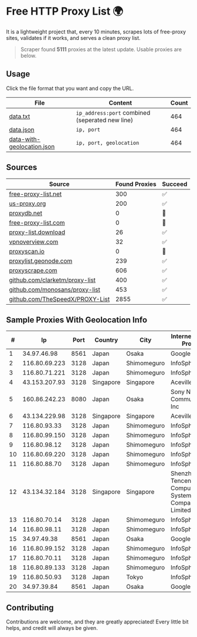 
# Free HTTP Proxy List 🌍

It is a lightweight project that, every 10 minutes, scrapes lots of free-proxy sites, validates if it works, and serves a clean proxy list.


> Scraper found **5111** proxies at the latest update. Usable proxies are below.

## Usage

Click the file format that you want and copy the URL.


|File|Content|Count|
|----|-------|-----|
|[data.txt](https://raw.githubusercontent.com/themiralay/Proxy-List-World/master/data.txt)|`ip_address:port` combined (seperated new line)|464|
|[data.json](https://raw.githubusercontent.com/themiralay/Proxy-List-World/master/data.json)|`ip, port`|464|
|[data-with-geolocation.json](https://raw.githubusercontent.com/themiralay/Proxy-List-World/master/data-with-geolocation.json)|`ip, port, geolocation`|464|

## Sources

|Source|Found Proxies|Succeed|
|------|-------------|-------|
|[free-proxy-list.net](https://free-proxy-list.net)|300|✅|
|[us-proxy.org](https://www.us-proxy.org)|200|✅|
|[proxydb.net](http://proxydb.net)|0|🚫|
|[free-proxy-list.com](https://free-proxy-list.com/?page=&port=&type%5B%5D=http&type%5B%5D=https&up_time=0&search=Search)|0|🚫|
|[proxy-list.download](https://www.proxy-list.download/HTTP)|26|✅|
|[vpnoverview.com](https://vpnoverview.com/privacy/anonymous-browsing/free-proxy-servers)|32|✅|
|[proxyscan.io](https://www.proxyscan.io)|0|🚫|
|[proxylist.geonode.com](https://proxylist.geonode.com/api/proxy-list?limit=300&page=1&sort_by=lastChecked&sort_type=desc&protocols=http,https)|239|✅|
|[proxyscrape.com](https://api.proxyscrape.com/v2/?request=displayproxies&protocol=http&timeout=10000&country=all&ssl=all&anonymity=all)|606|✅|
|[github.com/clarketm/proxy-list](https://raw.githubusercontent.com/clarketm/proxy-list/master/proxy-list-raw.txt)|400|✅|
|[github.com/monosans/proxy-list](https://raw.githubusercontent.com/monosans/proxy-list/main/proxies/http.txt)|453|✅|
|[github.com/TheSpeedX/PROXY-List](https://raw.githubusercontent.com/TheSpeedX/PROXY-List/master/http.txt)|2855|✅|


## Sample Proxies With Geolocation Info

|#|Ip|Port|Country|City|Internet Service Provider|
|-|--|----|-------|----|-------------------------|
|1|34.97.46.98|8561|Japan|Osaka|Google LLC|
|2|116.80.69.223|3128|Japan|Shimomeguro|InfoSphere|
|3|116.80.71.221|3128|Japan|Shimomeguro|InfoSphere|
|4|43.153.207.93|3128|Singapore|Singapore|Aceville Pte.ltd|
|5|160.86.242.23|8080|Japan|Osaka|Sony Network Communications Inc|
|6|43.134.229.98|3128|Singapore|Singapore|Aceville Pte.ltd|
|7|116.80.93.33|3128|Japan|Shimomeguro|InfoSphere|
|8|116.80.99.150|3128|Japan|Shimomeguro|InfoSphere|
|9|116.80.98.12|3128|Japan|Shimomeguro|InfoSphere|
|10|116.80.69.220|3128|Japan|Shimomeguro|InfoSphere|
|11|116.80.88.70|3128|Japan|Shimomeguro|InfoSphere|
|12|43.134.32.184|3128|Singapore|Singapore|Shenzhen Tencent Computer Systems Company Limited|
|13|116.80.70.14|3128|Japan|Shimomeguro|InfoSphere|
|14|116.80.98.11|3128|Japan|Shimomeguro|InfoSphere|
|15|34.97.49.38|8561|Japan|Osaka|Google LLC|
|16|116.80.99.152|3128|Japan|Shimomeguro|InfoSphere|
|17|116.80.70.11|3128|Japan|Shimomeguro|InfoSphere|
|18|116.80.89.133|3128|Japan|Shimomeguro|InfoSphere|
|19|116.80.50.93|3128|Japan|Tokyo|InfoSphere|
|20|34.97.39.84|8561|Japan|Osaka|Google LLC|



## Contributing

Contributions are welcome, and they are greatly appreciated! Every
little bit helps, and credit will always be given.

